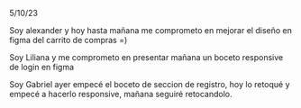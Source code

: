  5/10/23

 
Soy alexander y hoy hasta mañana me comprometo en mejorar el diseño en figma del carrito de compras =)

Soy Liliana y me comprometo en presentar mañana un boceto responsive de login en figma

Soy Gabriel ayer empecé el boceto de seccion de registro, hoy lo retoqué y empecé a hacerlo responsive, mañana seguiré retocandolo.


